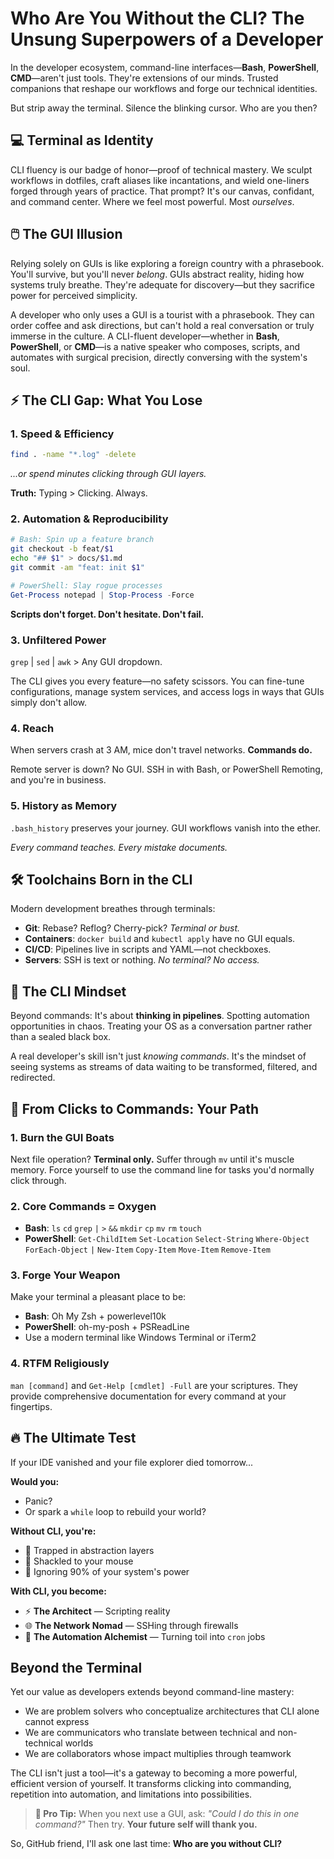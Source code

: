 # Who Are You Without the CLI? The Unsung Superpowers of a Developer

In the developer ecosystem, command-line interfaces—**Bash**, **PowerShell**, **CMD**—aren't just tools. They're extensions of our minds. Trusted companions that reshape our workflows and forge our technical identities.

But strip away the terminal. Silence the blinking cursor. Who are you then?

## 💻 Terminal as Identity

CLI fluency is our badge of honor—proof of technical mastery. We sculpt workflows in dotfiles, craft aliases like incantations, and wield one-liners forged through years of practice. That prompt? It's our canvas, confidant, and command center. Where we feel most powerful. Most *ourselves*.

## 🖱️ The GUI Illusion

Relying solely on GUIs is like exploring a foreign country with a phrasebook. You'll survive, but you'll never *belong*. GUIs abstract reality, hiding how systems truly breathe. They're adequate for discovery—but they sacrifice power for perceived simplicity.

A developer who only uses a GUI is a tourist with a phrasebook. They can order coffee and ask directions, but can't hold a real conversation or truly immerse in the culture. A CLI-fluent developer—whether in **Bash**, **PowerShell**, or **CMD**—is a native speaker who composes, scripts, and automates with surgical precision, directly conversing with the system's soul.

## ⚡ The CLI Gap: What You Lose

### 1. Speed & Efficiency

```bash
find . -name "*.log" -delete
```

*...or spend minutes clicking through GUI layers.*

**Truth:** Typing > Clicking. Always.

### 2. Automation & Reproducibility

```bash
# Bash: Spin up a feature branch  
git checkout -b feat/$1  
echo "## $1" > docs/$1.md  
git commit -am "feat: init $1"
```

```powershell
# PowerShell: Slay rogue processes  
Get-Process notepad | Stop-Process -Force
```

**Scripts don't forget. Don't hesitate. Don't fail.**

### 3. Unfiltered Power

`grep` | `sed` | `awk` > Any GUI dropdown.

The CLI gives you every feature—no safety scissors. You can fine-tune configurations, manage system services, and access logs in ways that GUIs simply don't allow.

### 4. Reach

When servers crash at 3 AM, mice don't travel networks. **Commands do.**

Remote server is down? No GUI. SSH in with Bash, or PowerShell Remoting, and you're in business.

### 5. History as Memory

`.bash_history` preserves your journey. GUI workflows vanish into the ether.

*Every command teaches. Every mistake documents.*

## 🛠️ Toolchains Born in the CLI

Modern development breathes through terminals:

- **Git**: Rebase? Reflog? Cherry-pick? *Terminal or bust.*
- **Containers**: `docker build` and `kubectl apply` have no GUI equals.
- **CI/CD**: Pipelines live in scripts and YAML—not checkboxes.
- **Servers**: SSH is text or nothing. *No terminal? No access.*

## 🧠 The CLI Mindset

Beyond commands: It's about **thinking in pipelines**. Spotting automation opportunities in chaos. Treating your OS as a conversation partner rather than a sealed black box.

A real developer's skill isn't just *knowing commands*. It's the mindset of seeing systems as streams of data waiting to be transformed, filtered, and redirected.

## 🚀 From Clicks to Commands: Your Path

### 1. Burn the GUI Boats

Next file operation? **Terminal only.** Suffer through `mv` until it's muscle memory. Force yourself to use the command line for tasks you'd normally click through.

### 2. Core Commands = Oxygen

- **Bash**: `ls` `cd` `grep` `|` `>` `&&` `mkdir` `cp` `mv` `rm` `touch`
- **PowerShell**: `Get-ChildItem` `Set-Location` `Select-String` `Where-Object` `ForEach-Object` `|` `New-Item` `Copy-Item` `Move-Item` `Remove-Item`

### 3. Forge Your Weapon

Make your terminal a pleasant place to be:
- **Bash**: Oh My Zsh + powerlevel10k
- **PowerShell**: oh-my-posh + PSReadLine
- Use a modern terminal like Windows Terminal or iTerm2

### 4. RTFM Religiously

`man [command]` and `Get-Help [cmdlet] -Full` are your scriptures. They provide comprehensive documentation for every command at your fingertips.

## 🔥 The Ultimate Test

If your IDE vanished and your file explorer died tomorrow...

**Would you:**
- Panic?
- Or spark a `while` loop to rebuild your world?

**Without CLI, you're:**
- 🚫 Trapped in abstraction layers
- 🚫 Shackled to your mouse
- 🚫 Ignoring 90% of your system's power

**With CLI, you become:**
- ⚡ **The Architect** — Scripting reality
- 🌐 **The Network Nomad** — SSHing through firewalls
- 🤖 **The Automation Alchemist** — Turning toil into `cron` jobs

## Beyond the Terminal

Yet our value as developers extends beyond command-line mastery:
- We are problem solvers who conceptualize architectures that CLI alone cannot express
- We are communicators who translate between technical and non-technical worlds
- We are collaborators whose impact multiplies through teamwork

The CLI isn't just a tool—it's a gateway to becoming a more powerful, efficient version of yourself. It transforms clicking into commanding, repetition into automation, and limitations into possibilities.

> **🚀 Pro Tip:** When you next use a GUI, ask:
> *"Could I do this in one command?"*
> Then try. **Your future self will thank you.**

So, GitHub friend, I'll ask one last time: **Who are you without CLI?**
